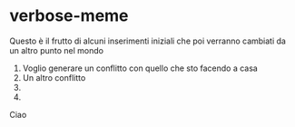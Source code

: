 # verbose-meme

Questo è il frutto
di alcuni inserimenti
iniziali che poi verranno
cambiati da un altro punto
nel mondo

1. Voglio generare un conflitto con quello che sto facendo a casa
2. Un altro conflitto
3.
4.

Ciao
